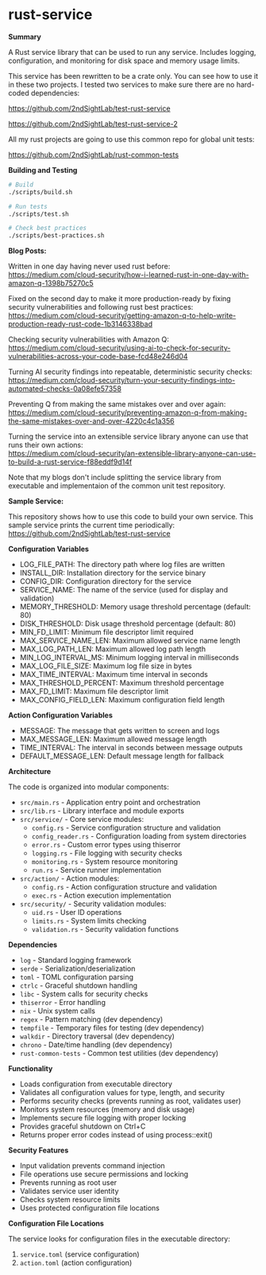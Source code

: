 # rust-service

__Summary__

A Rust service library that can be used to run any service. Includes logging, configuration, and monitoring for disk space and memory usage limits.

This service has been rewritten to be a crate only. You can see how to use it in these two projects. I tested two services to make sure there are no hard-coded dependencies:

https://github.com/2ndSightLab/test-rust-service

https://github.com/2ndSightLab/test-rust-service-2

All my rust projects are going to use this common repo for global unit tests:

https://github.com/2ndSightLab/rust-common-tests

__Building and Testing__

```bash
# Build
./scripts/build.sh

# Run tests
./scripts/test.sh

# Check best practices
./scripts/best-practices.sh

```

__Blog Posts:__

Written in one day having never used rust before:\
https://medium.com/cloud-security/how-i-learned-rust-in-one-day-with-amazon-q-1398b75270c5

Fixed on the second day to make it more production-ready by fixing security vulnerabilities and following rust best practices:\
https://medium.com/cloud-security/getting-amazon-q-to-help-write-production-ready-rust-code-1b3146338bad

Checking security vulnerabilities with Amazon Q:\
https://medium.com/cloud-security/using-ai-to-check-for-security-vulnerabilities-across-your-code-base-fcd48e246d04

Turning AI security findings into repeatable, deterministic security checks:\
https://medium.com/cloud-security/turn-your-security-findings-into-automated-checks-0a08efe57358

Preventing Q from making the same mistakes over and over again:\
https://medium.com/cloud-security/preventing-amazon-q-from-making-the-same-mistakes-over-and-over-4220c4c1a356

Turning the service into an extensible service library anyone can use that runs their own actions:\
https://medium.com/cloud-security/an-extensible-library-anyone-can-use-to-build-a-rust-service-f88eddf9d14f

Note that my blogs don't include splitting the service library from executable and implementaion of the common unit test repository.

__Sample Service:__

This repository shows how to use this code to build your own service. This sample service prints the current time periodically:\
https://github.com/2ndSightLab/test-rust-service

__Configuration Variables__

* LOG_FILE_PATH: The directory path where log files are written
* INSTALL_DIR: Installation directory for the service binary
* CONFIG_DIR: Configuration directory for the service
* SERVICE_NAME: The name of the service (used for display and validation)
* MEMORY_THRESHOLD: Memory usage threshold percentage (default: 80)
* DISK_THRESHOLD: Disk usage threshold percentage (default: 80)
* MIN_FD_LIMIT: Minimum file descriptor limit required
* MAX_SERVICE_NAME_LEN: Maximum allowed service name length
* MAX_LOG_PATH_LEN: Maximum allowed log path length
* MIN_LOG_INTERVAL_MS: Minimum logging interval in milliseconds
* MAX_LOG_FILE_SIZE: Maximum log file size in bytes
* MAX_TIME_INTERVAL: Maximum time interval in seconds
* MAX_THRESHOLD_PERCENT: Maximum threshold percentage
* MAX_FD_LIMIT: Maximum file descriptor limit
* MAX_CONFIG_FIELD_LEN: Maximum configuration field length

__Action Configuration Variables__

* MESSAGE: The message that gets written to screen and logs
* MAX_MESSAGE_LEN: Maximum allowed message length
* TIME_INTERVAL: The interval in seconds between message outputs
* DEFAULT_MESSAGE_LEN: Default message length for fallback

__Architecture__

The code is organized into modular components:

* `src/main.rs` - Application entry point and orchestration
* `src/lib.rs` - Library interface and module exports
* `src/service/` - Core service modules:
  * `config.rs` - Service configuration structure and validation
  * `config_reader.rs` - Configuration loading from system directories
  * `error.rs` - Custom error types using thiserror
  * `logging.rs` - File logging with security checks
  * `monitoring.rs` - System resource monitoring
  * `run.rs` - Service runner implementation
* `src/action/` - Action modules:
  * `config.rs` - Action configuration structure and validation
  * `exec.rs` - Action execution implementation
* `src/security/` - Security validation modules:
  * `uid.rs` - User ID operations
  * `limits.rs` - System limits checking
  * `validation.rs` - Security validation functions

__Dependencies__

* `log` - Standard logging framework
* `serde` - Serialization/deserialization
* `toml` - TOML configuration parsing
* `ctrlc` - Graceful shutdown handling
* `libc` - System calls for security checks
* `thiserror` - Error handling
* `nix` - Unix system calls
* `regex` - Pattern matching (dev dependency)
* `tempfile` - Temporary files for testing (dev dependency)
* `walkdir` - Directory traversal (dev dependency)
* `chrono` - Date/time handling (dev dependency)
* `rust-common-tests` - Common test utilities (dev dependency)

__Functionality__

* Loads configuration from executable directory
* Validates all configuration values for type, length, and security
* Performs security checks (prevents running as root, validates user)
* Monitors system resources (memory and disk usage)
* Implements secure file logging with proper locking
* Provides graceful shutdown on Ctrl+C
* Returns proper error codes instead of using process::exit()

__Security Features__

* Input validation prevents command injection
* File operations use secure permissions and locking
* Prevents running as root user
* Validates service user identity
* Checks system resource limits
* Uses protected configuration file locations

__Configuration File Locations__

The service looks for configuration files in the executable directory:
1. `service.toml` (service configuration)
2. `action.toml` (action configuration)

